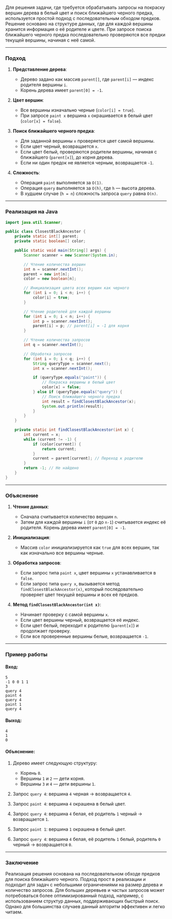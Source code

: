 Для решения задачи, где требуется обрабатывать запросы на покраску вершин дерева в белый цвет и поиск ближайшего черного предка, используется простой подход с последовательным обходом предков. Решение основано на структуре данных, где для каждой вершины хранится информация о её родителе и цвете. При запросе поиска ближайшего черного предка последовательно проверяются все предки текущей вершины, начиная с неё самой.

---

### Подход

1. **Представление дерева**:
    - Дерево задано как массив `parent[]`, где `parent[i]` — индекс родителя вершины `i`.
    - Корень дерева имеет `parent[0] = -1`.

2. **Цвет вершин**:
    - Все вершины изначально черные (`color[i] = true`).
    - При запросе `paint x` вершина `x` окрашивается в белый цвет (`color[x] = false`).

3. **Поиск ближайшего черного предка**:
    - Для заданной вершины `x` проверяется цвет самой вершины.
    - Если цвет черный, возвращается `x`.
    - Если цвет белый, проверяются родители вершины, начиная с ближайшего (`parent[x]`), до корня дерева.
    - Если ни один предок не является черным, возвращается `-1`.

4. **Сложность**:
    - Операция `paint` выполняется за `O(1)`.
    - Операция `query` выполняется за `O(h)`, где `h` — высота дерева.
    - В худшем случае (`h = n`) сложность запроса `query` равна `O(n)`.

---

### Реализация на Java

```java
import java.util.Scanner;

public class ClosestBlackAncestor {
    private static int[] parent;
    private static boolean[] color;

    public static void main(String[] args) {
        Scanner scanner = new Scanner(System.in);

        // Чтение количества вершин
        int n = scanner.nextInt();
        parent = new int[n];
        color = new boolean[n];

        // Инициализация цвета всех вершин как черного
        for (int i = 0; i < n; i++) {
            color[i] = true;
        }

        // Чтение родителей для каждой вершины
        for (int i = 0; i < n; i++) {
            int p = scanner.nextInt();
            parent[i] = p; // parent[i] = -1 для корня
        }

        // Чтение количества запросов
        int q = scanner.nextInt();

        // Обработка запросов
        for (int i = 0; i < q; i++) {
            String queryType = scanner.next();
            int x = scanner.nextInt();

            if (queryType.equals("paint")) {
                // Покраска вершины в белый цвет
                color[x] = false;
            } else if (queryType.equals("query")) {
                // Поиск ближайшего черного предка
                int result = findClosestBlackAncestor(x);
                System.out.println(result);
            }
        }
    }

    private static int findClosestBlackAncestor(int x) {
        int current = x;
        while (current != -1) {
            if (color[current]) {
                return current;
            }
            current = parent[current]; // Переход к родителю
        }
        return -1; // Не найдено
    }
}
```

---

### Объяснение

1. **Чтение данных**:
    - Сначала считывается количество вершин `n`.
    - Затем для каждой вершины `i` (от `0` до `n-1`) считывается индекс её родителя. Корень дерева имеет `parent[0] = -1`.

2. **Инициализация**:
    - Массив `color` инициализируется как `true` для всех вершин, так как изначально все вершины черные.

3. **Обработка запросов**:
    - Если запрос типа `paint x`, цвет вершины `x` устанавливается в `false`.
    - Если запрос типа `query x`, вызывается метод `findClosestBlackAncestor(x)`, который последовательно проверяет цвет текущей вершины и всех её предков.

4. **Метод `findClosestBlackAncestor(int x)`**:
    - Начинает проверку с самой вершины `x`.
    - Если цвет вершины черный, возвращается её индекс.
    - Если цвет белый, переходит к родителю (`parent[x]`) и продолжает проверку.
    - Если все проверенные вершины белые, возвращается `-1`.

---

### Пример работы

#### Вход:
```
5
-1 0 0 1 1
3
query 4
paint 4
query 4
paint 1
query 4
```

#### Выход:
```
4
1
0
```

#### Объяснение:
1. Дерево имеет следующую структуру:
    - Корень `0`.
    - Вершины `1` и `2` — дети корня.
    - Вершины `3` и `4` — дети вершины `1`.

2. Запрос `query 4`: вершина `4` черная → возвращается `4`.
3. Запрос `paint 4`: вершина `4` окрашена в белый цвет.
4. Запрос `query 4`: вершина `4` белая, её родитель `1` черный → возвращается `1`.
5. Запрос `paint 1`: вершина `1` окрашена в белый цвет.
6. Запрос `query 4`: вершина `4` белая, её родитель `1` белый, родитель `0` черный → возвращается `0`.

---

### Заключение

Реализация решения основана на последовательном обходе предков для поиска ближайшего черного. Подход прост в реализации и подходит для задач с небольшими ограничениями на размер дерева и количество запросов. Для больших деревьев и частых запросов может потребоваться более оптимизированный подход, например, с использованием структур данных, поддерживающих быстрый поиск. Однако для большинства случаев данный алгоритм эффективен и легко читаем.
